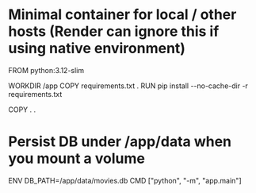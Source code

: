 # Minimal container for local / other hosts (Render can ignore this if using native environment)
FROM python:3.12-slim

WORKDIR /app
COPY requirements.txt .
RUN pip install --no-cache-dir -r requirements.txt

COPY . .
# Persist DB under /app/data when you mount a volume
ENV DB_PATH=/app/data/movies.db
CMD ["python", "-m", "app.main"]
